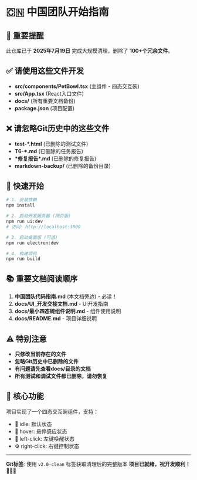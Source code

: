 # 🇨🇳 中国团队开始指南

## 📌 重要提醒
此仓库已于 **2025年7月19日** 完成大规模清理，删除了 **100+个冗余文件**。

## ✅ 请使用这些文件开发
- **src/components/PetBowl.tsx** (主组件 - 四态交互碗)
- **src/App.tsx** (React入口文件)
- **docs/** (所有重要文档备份)
- **package.json** (项目配置)

## ❌ 请忽略Git历史中的这些文件
- **test-*.html** (已删除的测试文件)
- **T6-*.md** (已删除的任务报告)  
- **\*修复报告\*.md** (已删除的修复报告)
- **markdown-backup/** (已删除的备份目录)

## 🚀 快速开始
```bash
# 1. 安装依赖
npm install

# 2. 启动开发服务器 (网页版)
npm run ui:dev
# 访问: http://localhost:3000

# 3. 启动桌面版 (可选)
npm run electron:dev

# 4. 构建项目
npm run build
```

## 📚 重要文档阅读顺序
1. **中国团队代码指南.md** (本文档旁边) - 必读！
2. **docs/UI_开发交接文档.md** - UI开发指南
3. **docs/最小四态碗组件说明.md** - 组件使用说明
4. **docs/README.md** - 项目详细说明

## ⚠️ 特别注意
- **只修改当前存在的文件**
- **忽略Git历史中已删除的文件**
- **有问题请先查看docs/目录的文档**
- **所有测试和调试文件都已删除，请勿恢复**

## 🎯 核心功能
项目实现了一个四态交互碗组件，支持：
- 🥣 idle: 默认状态
- 👀 hover: 悬停感应状态
- 🐣 left-click: 左键唤醒状态  
- ⚙️ right-click: 右键控制状态

---
**Git标签**: 使用 `v2.0-clean` 标签获取清理后的完整版本
**项目已就绪，祝开发顺利！** 🚀🇨🇳
